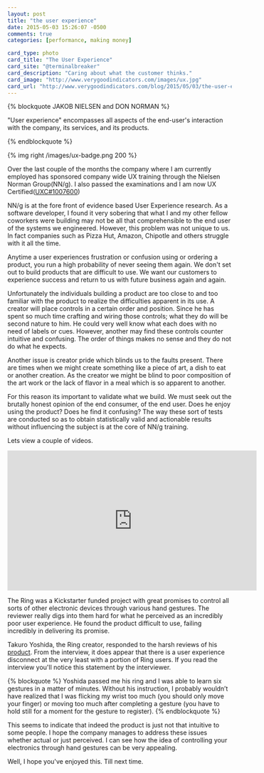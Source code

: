 ```yaml
---
layout: post
title: "the user experience"
date: 2015-05-03 15:26:07 -0500
comments: true
categories: [performance, making money]

card_type: photo
card_title: "The User Experience"
card_site: "@terminalbreaker" 
card_description: "Caring about what the customer thinks."
card_image: "http://www.verygoodindicators.com/images/ux.jpg"
card_url: "http://www.verygoodindicators.com/blog/2015/05/03/the-user-experience/"
---
```


{% blockquote JAKOB NIELSEN and DON NORMAN %}

"User experience" encompasses all aspects of the end-user's interaction 
with the company, its services, and its products.

{% endblockquote %}

{% img right /images/ux-badge.png 200 %}

Over the last couple of the months the company where I am currently employed has
sponsored company wide UX training through the Nielsen Norman Group(NN/g). I also 
passed the examinations and I am now UX 
Certified([UXC#1007600](http://www.nngroup.com/ux-certification#track. ))

NN/g is at the fore front of evidence based User Experience research. As a software
developer, I found it very sobering that what I and my other fellow coworkers
were building may not be all that comprehensible to the end user of the systems we
engineered. However, this problem was not unique to us. In fact companies such
as Pizza Hut, Amazon, Chipotle and others struggle with it all the time.

Anytime a user experiences frustration or confusion using or ordering a product,
you run a high probability of never seeing them again. We don't set out to build
products that are difficult to use. We want our customers to experience success 
and return to us with future business again and again.

Unfortunately the individuals building a product are too close to and too familiar 
with the product to realize the difficulties apparent in its use. A creator will
place controls in a certain order and position. Since he has spent so much time
crafting and wiring those controls; what they do will be second nature to him. He
could very well know what each does with no need of labels or cues. However, 
another may find these controls counter intuitive and confusing. The order of things
makes no sense and they do not do what he expects.

Another issue is creator pride which blinds us to the faults present. There are
times when we might create something like a piece of art, a dish to eat or another 
creation. As the creator we might be blind to poor composition of the art work or the 
lack of flavor in a meal which is so apparent to another.

For this reason its important to validate what we build. We must seek out the 
brutally honest opinion of the end consumer, of the end user. Does he enjoy using
the product? Does he find it confusing? The way these sort of tests
are conducted so as to obtain statistically valid and actionable results without
influencing the subject is at the core of NN/g training.

Lets view a couple of videos.

<div style="text-align:center;">
<iframe width="560" height="315" src="https://www.youtube.com/embed/nBUWxROnqwA" frameborder="0" allowfullscreen></iframe>
</div>

The Ring was a Kickstarter funded project with great promises to control all sorts
of other electronic devices through various hand gestures. The reviewer really digs 
into them hard for what he perceived as an incredibly poor user experience. He
found the product difficult to use, failing incredibly in delivering its promise.

Takuro Yoshida, the Ring creator, responded to the harsh reviews of his 
[product](https://www.techinasia.com/ring-kickstarter-wearable-ceo-responds-to-criticism/).
From the interview, it does appear that there is a user experience disconnect at the
very least with a portion of Ring users. If you read the interview you'll notice this
statement by the interviewer.

{% blockquote %}
Yoshida passed me his ring and I was able to learn six gestures in a matter of minutes. Without his instruction, I probably wouldn’t have realized that I was flicking my wrist too much (you should only move your finger) or moving too much after completing a gesture (you have to hold still for a moment for the gesture to register).
{% endblockquote %}

This seems to indicate that indeed the product is just not that intuitive to
some people. I hope the company manages to address these issues whether actual
or just perceived. I can see how the idea of controlling your electronics 
through hand gestures can be very appealing.

Well, I hope you've enjoyed this. Till next time.

